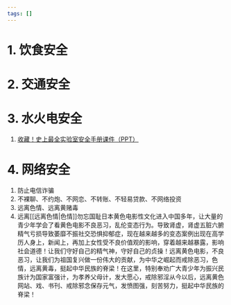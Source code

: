 ```yaml
---
tags: []
---
```

# 1. 饮食安全


# 2. 交通安全


# 3. 水火电安全
1. [收藏！史上最全实验室安全手册课件（PPT）](https://mp.weixin.qq.com/s/UxA0OUCbVkvATT3lu3YR3A)

# 4. 网络安全
1. 防止电信诈骗
2. 不裸聊、不约炮、不网恋、不转账、不轻易贷款、不网络投资
3. 远离色情、远离黄赌毒
4. 远离[[远离色情|色情]]勿忘国耻日本黄色电影性文化进入中国多年，让大量的青少年学会了看黄色电影不良恶习，乱伦变态行为。导致肾虚，肾虚五脏六腑精气亏损导致萎靡不振社交恐惧抑郁症，现在越来越多的变态案例出现在高学历人身上，新闻上，再加上女性受不良价值观的影响，穿着越来越暴露，影响社会道德！让我们守好自己的精气神，守好自己的贞操！远离黄色电影，不良恶习，让我们为祖国复兴做一份伟大的贡献，为中华之崛起而戒除恶习，色情，远离黄毒，挺起中华民族的脊梁！在这里，特别奉劝广大青少年为振兴民族计为国家富强计，为孝养父母计，发大愿心，戒除邪淫从今以后，远离黄色网站、戏、书刊、戒除邪念保存元气，发愤图强，刻苦努力，挺起中华民族的脊梁！

